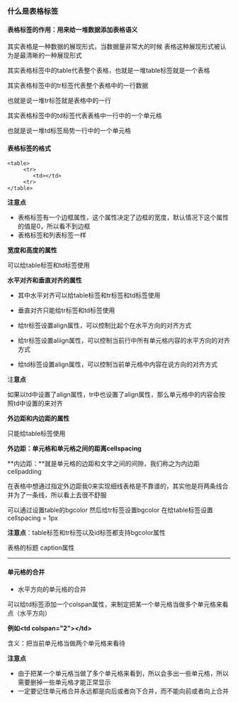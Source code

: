 ### 什么是表格标签

#### 表格标签的作用：用来给一堆数据添加表格语义

其实表格是一种数据的展现形式，当数据量非常大的时候 表格这种展现形式被认为是最清晰的一种展现形式

其实表格标签中的table代表整个表格，也就是一堆table标签就是一个表格

其实表格标签中的tr标签代表整个表格中的一行数据

也就是说一堆tr标签就是表格中的一行

其实表格标签中的td标签代表表格中一行中的一个单元格

也就是说一堆td标签局势一行中的一个单元格

#### 表格标签的格式

```
<table>
     <tr>
        <td></td>
     <tr>
</table>
```

**注意点**

* 表格标签有一个边框属性，这个属性决定了边框的宽度，默认情况下这个属性的值是0，所以看不到边框
* 表格标签和列表标签一样

**宽度和高度的属性**

可以给table标签和td标签使用

**水平对齐和垂直对齐的属性**

* 其中水平对齐可以给table标签和tr标签和td标签使用

* 垂直对齐只能给tr标签和td标签使用

* 给tr标签设置align属性，可以控制比起个在水平方向的对齐方式

* 给tr标签设置aliign属性，可以控制当前行中所有单元格内容的水平方向的对齐方式

* 给td标签设置align属性，可以控制当前单元格中内容在说方向的对齐方式

注**意点**

如果以td中设置了align属性，tr中也设置了align属性，那么单元格中的内容会按照td中设置的来对齐

**外边距和内边距的属性**

只能给table标签使用

**外边距：单元格和单元格之间的距离cellspacing**

**内边距：**就是单元格的边距和文字之间的间隙，我们称之为内边距  cellpadding

在表格中想通过指定外边距我0来实现细线表格是不靠谱的，其实他是将两条线合并为了一条线，所以看上去很不舒服

可以通过设置table的bgcolor    然后给tr标签设置bgcolor    在给table标签设置cellspacing = 1px

**注意点**：table标签和tr标签以及id标签都支持bgcolor属性

表格的标题  caption属性

---

#### 单元格的合并

* 水平方向的单元格的合并

可以给td标签添加一个colspan属性，来制定把某一个单元格当做多个单元格来看点（水平方向）

**例如&lt;td colspan="2"&gt;&lt;/td&gt;**

含义：把当前单元格当做两个单元格来看待



**注意点**

* 由于把某一个单元格当做了多个单元格来看到，所以会多出一些单元格，所以需要删掉一些单元格才能正常显示
* 一定要记住单元格合并永远都是向后或者向下合并，而不能向前或者向上合并





